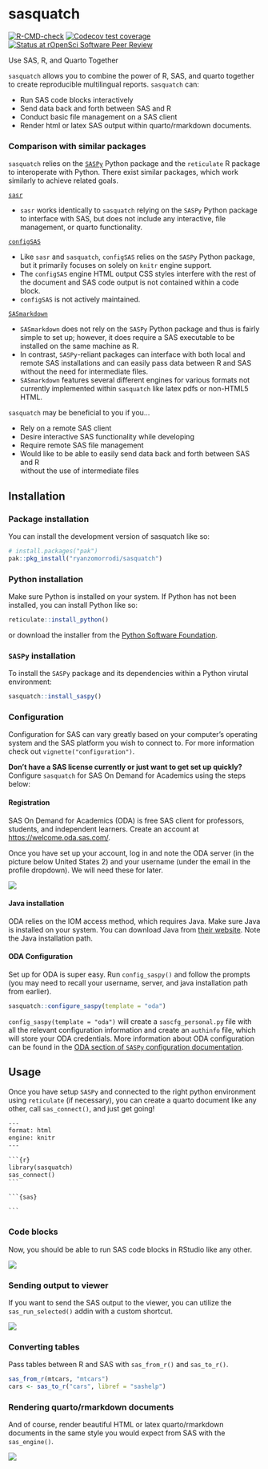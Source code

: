 
<!-- README.md is generated from README.Rmd. Please edit that file -->

# sasquatch

<!-- badges: start -->

[![R-CMD-check](https://github.com/ryanzomorrodi/sasquatch/actions/workflows/R-CMD-check.yaml/badge.svg)](https://github.com/ryanzomorrodi/sasquatch/actions/workflows/R-CMD-check.yaml)
[![Codecov test
coverage](https://codecov.io/gh/ryanzomorrodi/sasquatch/branch/main/graph/badge.svg)](https://app.codecov.io/gh/ryanzomorrodi/sasquatch?branch=main)
[![Status at rOpenSci Software Peer
Review](https://badges.ropensci.org/673_status.svg)](https://github.com/ropensci/software-review/issues/673)
<!-- badges: end -->

Use SAS, R, and Quarto Together

`sasquatch` allows you to combine the power of R, SAS, and quarto
together to create reproducible multilingual reports. `sasquatch` can:

- Run SAS code blocks interactively
- Send data back and forth between SAS and R
- Conduct basic file management on a SAS client
- Render html or latex SAS output within quarto/rmarkdown documents.

### Comparison with similar packages

`sasquatch` relies on the
[`SASPy`](https://sassoftware.github.io/saspy/) Python package and the
`reticulate` R package to interoperate with Python. There exist similar
packages, which work similarly to achieve related goals.

[`sasr`](https://CRAN.R-project.org/package=sasr)

- `sasr` works identically to `sasquatch` relying on the `SASPy` Python
  package to interface with SAS, but does not include any interactive,
  file management, or quarto functionality.

[`configSAS`](https://github.com/baselr/configSAS)

- Like `sasr` and `sasquatch`, `configSAS` relies on the `SASPy` Python
  package, but it primarily focuses on solely on `knitr` engine support.
- The `configSAS` engine HTML output CSS styles interfere with the rest
  of the document and SAS code output is not contained within a code
  block.
- `configSAS` is not actively maintained.

[`SASmarkdown`](https://CRAN.R-project.org/package=SASmarkdown)

- `SASmarkdown` does not rely on the `SASPy` Python package and thus is
  fairly simple to set up; however, it does require a SAS executable to
  be installed on the same machine as R.
- In contrast, `SASPy`-reliant packages can interface with both local
  and remote SAS installations and can easily pass data between R and
  SAS without the need for intermediate files.
- `SASmarkdown` features several different engines for various formats
  not currently implemented within `sasquatch` like latex pdfs or
  non-HTML5 HTML.

`sasquatch` may be beneficial to you if you…

- Rely on a remote SAS client  
- Desire interactive SAS functionality while developing  
- Require remote SAS file management  
- Would like to be able to easily send data back and forth between SAS
  and R  
  without the use of intermediate files

## Installation

### Package installation

You can install the development version of sasquatch like so:

``` r
# install.packages("pak")
pak::pkg_install("ryanzomorrodi/sasquatch")
```

### Python installation

Make sure Python is installed on your system. If Python has not been
installed, you can install Python like so:

``` r
reticulate::install_python()
```

or download the installer from the [Python Software
Foundation](https://www.python.org/downloads/').

### `SASPy` installation

To install the `SASPy` package and its dependencies within a Python
virutal environment:

``` r
sasquatch::install_saspy()
```

### Configuration

Configuration for SAS can vary greatly based on your computer’s
operating system and the SAS platform you wish to connect to. For more
information check out `vignette("configuration")`.

**Don’t have a SAS license currently or just want to get set up
quickly?** Configure `sasquatch` for SAS On Demand for Academics using
the steps below:

#### Registration

SAS On Demand for Academics (ODA) is free SAS client for professors,
students, and independent learners. Create an account at
<https://welcome.oda.sas.com/>.

Once you have set up your account, log in and note the ODA server (in
the picture below United States 2) and your username (under the email in
the profile dropdown). We will need these for later.

![](man/figures/sas_oda.png)

#### Java installation

ODA relies on the IOM access method, which requires Java. Make sure Java
is installed on your system. You can download Java from [their
website](https://www.java.com/en/download/). Note the Java installation
path.

#### ODA Configuration

Set up for ODA is super easy. Run `config_saspy()` and follow the
prompts (you may need to recall your username, server, and java
installation path from earlier).

``` r
sasquatch::configure_saspy(template = "oda")
```

`config_saspy(template = "oda")` will create a `sascfg_personal.py` file
with all the relevant configuration information and create an `authinfo`
file, which will store your ODA credentials. More information about ODA
configuration can be found in the [ODA section of `SASPy` configuration
documentation](https://sassoftware.github.io/saspy/configuration.html#iom).

## Usage

Once you have setup `SASPy` and connected to the right python
environment using `reticulate` (if necessary), you can create a quarto
document like any other, call `sas_connect()`, and just get going!

```` default
---
format: html
engine: knitr
---

```{r}
library(sasquatch)
sas_connect()
```

```{sas}

```
````

### Code blocks

Now, you should be able to run SAS code blocks in RStudio like any
other.

![](man/figures/run_sas_chunk.gif)

### Sending output to viewer

If you want to send the SAS output to the viewer, you can utilize the
`sas_run_selected()` addin with a custom shortcut.

![](man/figures/run_sas_selected.gif)

### Converting tables

Pass tables between R and SAS with `sas_from_r()` and `sas_to_r()`.

``` r
sas_from_r(mtcars, "mtcars")
cars <- sas_to_r("cars", libref = "sashelp")
```

### Rendering quarto/rmarkdown documents

And of course, render beautiful HTML or latex quarto/rmarkdown documents
in the same style you would expect from SAS with the `sas_engine()`.

![](man/figures/rendered_quarto.png)
